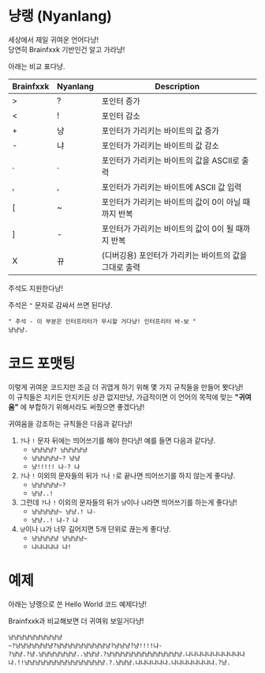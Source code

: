 # 냥랭 (Nyanlang)

세상에서 제일 귀여운 언어다냥!  
당연히 Brainfxxk 기반인건 알고 가라냥!

아래는 비교 표다냥.


| Brainfxxk | Nyanlang | Description                     |
|-----------|----------|---------------------------------|
| >         | ?        | 포인터 증가                          |
| <         | !        | 포인터 감소                          |
| +         | 냥        | 포인터가 가리키는 바이트의 값 증가             |
| -         | 냐        | 포인터가 가리키는 바이트의 값 감소             |
| .         | .        | 포인터가 가리키는 바이트의 값을 ASCII로 출력     |
| ,         | ,        | 포인터가 가리키는 바이트에 ASCII 값 입력       |
| [         | ~        | 포인터가 가리키는 바이트의 값이 0이 아닐 때까지 반복  |
| ]         | -        | 포인터가 가리키는 바이트의 값이 0이 될 때까지 반복   |
| X         | 뀨        | (디버깅용) 포인터가 가리키는 바이트의 값을 그대로 출력 |

주석도 지원한다냥!

주석은 `"` 문자로 감싸서 쓰면 된다냥.

```
" 주석 - 이 부분은 인터프리터가 무시할 거다냥! 인터프리터 바-보 "
냥냥냥.
```

# 코드 포맷팅
이렇게 귀여운 코드지만 조금 더 귀엽게 하기 위해 몇 가지 규칙들을 만들어 봣다냥!  
이 규칙들은 지키든 안지키든 상관 없지만냥, 가급적이면 이 언어의 목적에 맞는 
**"귀여움"** 에 부합하기 위해서라도 써줬으면 좋겠다냥!

귀여움을 강조하는 규칙들은 다음과 같다냥!
1. `?`나 `!` 문자 뒤에는 띄어쓰기를 해야 한다냥! 예를 들면 다음과 같다냥.
    + `냥냥냥냥? 냥냥냥냥냥`
    + `냥냥냥냥냥~? 냥냥`
    + `냥!!!!! 냐-? 냐`
2. `?`나 `!` 이외의 문자들의 뒤가 `?`나 `!`로 끝나면 띄어쓰기를 하지 않는게 좋다냥.
    + `냥냥냥냥냥~?`
    + `냥냥..!`
3. 그런데 `?`나 `!` 이외의 문자들의 뒤가 `냥`이나 `냐`라면 띄어쓰기를 하는게 좋다냥!
    + `냥냥냥냥냥~ 냥냥.! 냐-`
    + `냥냥..! 냐-? 냐`
4. `냥`이나 `냐`가 너무 길어지면 5개 단위로 끊는게 좋다냥.
    + `냥냥냥냥냥 냥냥냥냥~`
    + `냐냐냐냐냐 냐!`

# 예제

아래는 냥랭으로 쓴 Hello World 코드 예제다냥!

Brainfxxk과 비교해보면 더 귀여워 보일거다냥!

```
냥냥냥냥냥냥냥냥냥냥
~?냥냥냥냥냥냥냥?냥냥냥냥냥냥냥냥냥냥?냥냥냥?냥!!!!냐-
?냥냥.?냥.냥냥냥냥냥냥냥..냥냥냥.?냥냥냥냥냥냥냥냥냥냥냥냥냥냥.냐냐냐냐냐냐냐냐냐냐냐냐.!!냥냥냥냥냥냥냥냥냥냥냥냥냥냥냥.?.냥냥냥.냐냐냐냐냐냐.냐냐냐냐냐냐냐냐.?냥.
```